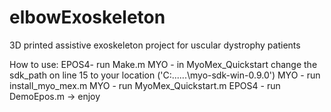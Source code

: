 # elbowExoskeleton
3D printed assistive exoskeleton project for uscular dystrophy patients

How to use:
EPOS4- run Make.m
MYO - in MyoMex_Quickstart change the sdk_path on line 15 to your location ('C:\...\...\myo-sdk-win-0.9.0')
MYO - run install_myo_mex.m
MYO - run MyoMex_Quickstart.m
EPOS4 - run DemoEpos.m -> enjoy

